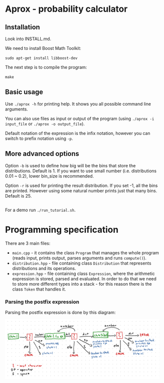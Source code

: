 # Aprox - probability calculator

## Installation

Look into INSTALL.md.

We need to install Boost Math Toolkit:

`sudo apt-get install libboost-dev`

The next step is to compile the program:

 `make`

## Basic usage

Use `./aprox -h` for printing help. It shows you all possible command line
arguments. 

You can also use files as input or output of the program
(using `./aprox -i input_file` or `./aprox -o output_file`). 

Default notation of the expression is the infix notation,
however you can switch to prefix notation using `-p`.

## More advanced options

Option `-b` is used to define how big will be the bins that store the 
distributions. Default is 1. If you want to use small number (i.e. distributions
0.01 ~ 0.2), lower bin_size is recommended.

Option `-r` is used for printing the result distribution. If you set -1, all
the bins are printed. However using some natural number prints just
that many bins. Default is 25.

##

For a demo run `./run_tutorial.sh`.

# Programming specification

There are 3 main files:
 - `main.cpp` - it contains the class `Program` that manages the whole program
 (reads input, prints output, parses arguments and runs `compute()`).
 - `distribution.hpp` - file containing class `Distribution` that represents
 distributions and its operations.
 - `expression.hpp` - file containing class `Expression`, where the arithmetic
 expression is stored, parsed and evaluated. In order to do that we need to
 store more different types into a stack - for this reason there is the class
`Token` that handles it.


### Parsing the postfix expression

Parsing the postfix expression is done by this diagram:

![diagram](diagram.png)
